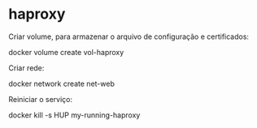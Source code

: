 # haproxy
Criar volume, para armazenar o arquivo de configuração e certificados:

docker volume create vol-haproxy

Criar rede:

docker network create net-web

Reiniciar o serviço:

docker kill -s HUP my-running-haproxy
